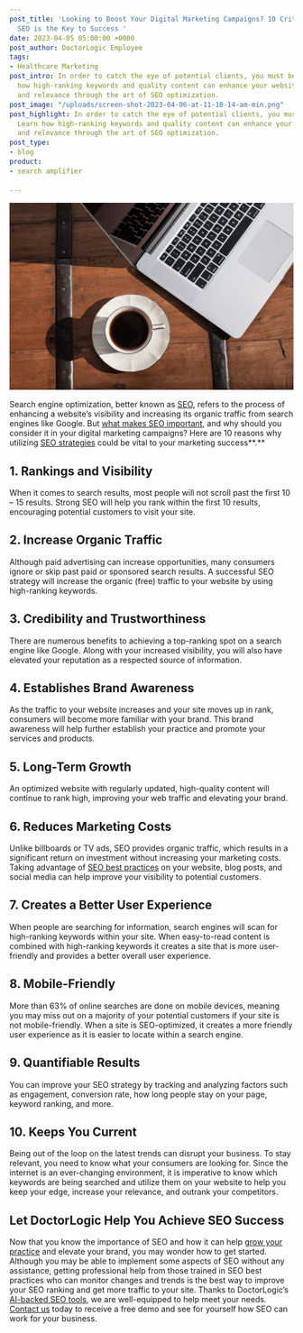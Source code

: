 ```yaml
---
post_title: 'Looking to Boost Your Digital Marketing Campaigns? 10 Critical Reasons
  SEO is the Key to Success '
date: 2023-04-05 05:00:00 +0000
post_author: DoctorLogic Employee
tags:
- Healthcare Marketing
post_intro: In order to catch the eye of potential clients, you must be seen. Learn
  how high-ranking keywords and quality content can enhance your website’s visibility
  and relevance through the art of SEO optimization.
post_image: "/uploads/screen-shot-2023-04-06-at-11-10-14-am-min.png"
post_highlight: In order to catch the eye of potential clients, you must be seen.
  Learn how high-ranking keywords and quality content can enhance your website’s visibility
  and relevance through the art of SEO optimization.
post_type:
- blog
product:
- search amplifier

---
```

![](/uploads/screen-shot-2023-04-06-at-11-10-14-am-min.png)

Search engine optimization, better known as [SEO](https://www.forbes.com/sites/forbesagencycouncil/2018/06/14/what-is-seo-understanding-the-basics-to-avoid-being-the-villain/?sh=5cb68f755118), refers to the process of enhancing a website’s visibility and increasing its organic traffic from search engines like Google. But [what makes SEO important](https://www.semrush.com/blog/importance-of-seo/), and why should you consider it in your digital marketing campaigns? Here are 10 reasons why utilizing [SEO strategies](https://doctorlogic.com/blog/seo-for-pediatricians.html) could be vital to your marketing success**.**

## 1. Rankings and Visibility

When it comes to search results, most people will not scroll past the first 10 – 15 results. Strong SEO will help you rank within the first 10 results, encouraging potential customers to visit your site.

## 2. Increase Organic Traffic

Although paid advertising can increase opportunities, many consumers ignore or skip past paid or sponsored search results. A successful SEO strategy will increase the organic (free) traffic to your website by using high-ranking keywords.

## 3. Credibility and Trustworthiness

There are numerous benefits to achieving a top-ranking spot on a search engine like Google. Along with your increased visibility, you will also have elevated your reputation as a respected source of information.

## 4. Establishes Brand Awareness

As the traffic to your website increases and your site moves up in rank, consumers will become more familiar with your brand. This brand awareness will help further establish your practice and promote your services and products.

## 5. Long-Term Growth

An optimized website with regularly updated, high-quality content will continue to rank high, improving your web traffic and elevating your brand.

## 6. Reduces Marketing Costs

Unlike billboards or TV ads, SEO provides organic traffic, which results in a significant return on investment without increasing your marketing costs. Taking advantage of [SEO best practices](https://doctorlogic.com/blog/optimize-blog-for-seo.html) on your website, blog posts, and social media can help improve your visibility to potential customers.

## 7. Creates a Better User Experience

When people are searching for information, search engines will scan for high-ranking keywords within your site. When easy-to-read content is combined with high-ranking keywords it creates a site that is more user-friendly and provides a better overall user experience.

## 8. Mobile-Friendly

More than 63% of online searches are done on mobile devices, meaning you may miss out on a majority of your potential customers if your site is not mobile-friendly. When a site is SEO-optimized, it creates a more friendly user experience as it is easier to locate within a search engine.

## 9. Quantifiable Results

You can improve your SEO strategy by tracking and analyzing factors such as engagement, conversion rate, how long people stay on your page, keyword ranking, and more.

## 10. Keeps You Current

Being out of the loop on the latest trends can disrupt your business. To stay relevant, you need to know what your consumers are looking for. Since the internet is an ever-changing environment, it is imperative to know which keywords are being searched and utilize them on your website to help you keep your edge, increase your relevance, and outrank your competitors.

## Let DoctorLogic Help You Achieve SEO Success

Now that you know the importance of SEO and how it can help [grow your practice](https://doctorlogic.com/blog/medical-practice-growth-strategies.html) and elevate your brand, you may wonder how to get started. Although you may be able to implement some aspects of SEO without any assistance, getting professional help from those trained in SEO best practices who can monitor changes and trends is the best way to improve your SEO ranking and get more traffic to your site. Thanks to DoctorLogic’s [AI-backed SEO tools](https://doctorlogic.com/medical-seo-search-amplifier), we are well-equipped to help meet your needs. [Contact us](https://growth.doctorlogic.com/get-a-demo) today to receive a free demo and see for yourself how SEO can work for your business.